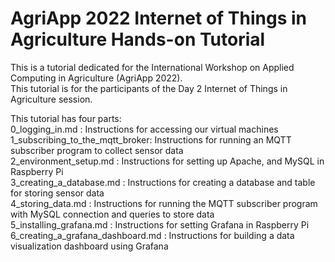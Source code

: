 # AgriApp 2022 Internet of Things in Agriculture Hands-on Tutorial

This is a tutorial dedicated for the International Workshop on Applied Computing in Agriculture (AgriApp 2022). <br/>
This tutorial is for the participants of the Day 2 Internet of Things in Agriculture session. <br/>

This tutorial has four parts:<br/>
0_logging_in.md : Instructions for accessing our virtual machines</br>
1_subscribing_to_the_mqtt_broker: Instructions for running an MQTT subscriber program to collect sensor data </br>
2_environment_setup.md : Instructions for setting up Apache, and MySQL in Raspberry Pi</br>
3_creating_a_database.md : Instructions for creating a database and table for storing sensor data</br>
4_storing_data.md : Instructions for running the MQTT subscriber program with MySQL connection and queries to store data </br>
5_installing_grafana.md : Instructions for setting Grafana in Raspberry Pi</br>
6_creating_a_grafana_dashboard.md : Instructions for building a data visualization dashboard using Grafana </br>
